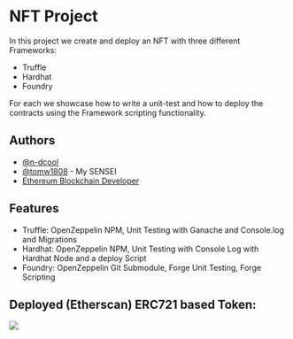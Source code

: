 # NFT Project

In this project we create and deploy an NFT with three different Frameworks:

* Truffle
* Hardhat
* Foundry

For each we showcase how to write a unit-test and how to deploy the contracts using the Framework scripting functionality.

## Authors

- [@n-dcool](https://www.github.com/n-dcool)
- [@tomw1808](https://www.github.com/tomw1808) - My SENSEI
- [Ethereum Blockchain Developer](https://ethereum-blockchain-developer)


## Features

- Truffle: OpenZeppelin NPM, Unit Testing with Ganache and Console.log and Migrations
- Hardhat: OpenZeppelin NPM, Unit Testing with Console Log with Hardhat Node and a deploy Script
- Foundry: OpenZeppelin Git Submodule, Forge Unit Testing, Forge Scripting

## Deployed (Etherscan) ERC721 based Token:

<a href="https://goerli.etherscan.io/address/0x43f927b4BE8714Eab204aD248D6fBD45bBb773D2#writeContract" target="_blank"><img src="https://cdn.discordapp.com/attachments/1071312646562914396/1075825271267143740/DeployedContract.png" >
</a>
